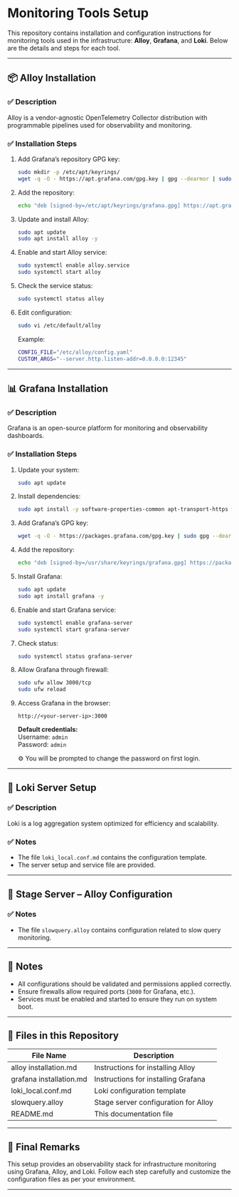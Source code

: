 # Monitoring Tools Setup

This repository contains installation and configuration instructions for monitoring tools used in the infrastructure: **Alloy**, **Grafana**, and **Loki**. Below are the details and steps for each tool.

---

## 📦 Alloy Installation

### ✅ Description
Alloy is a vendor-agnostic OpenTelemetry Collector distribution with programmable pipelines used for observability and monitoring.

### ✅ Installation Steps
1. Add Grafana’s repository GPG key:
    ```bash
    sudo mkdir -p /etc/apt/keyrings/
    wget -q -O - https://apt.grafana.com/gpg.key | gpg --dearmor | sudo tee /etc/apt/keyrings/grafana.gpg > /dev/null
    ```

2. Add the repository:
    ```bash
    echo "deb [signed-by=/etc/apt/keyrings/grafana.gpg] https://apt.grafana.com stable main" | sudo tee /etc/apt/sources.list.d/grafana.list
    ```

3. Update and install Alloy:
    ```bash
    sudo apt update
    sudo apt install alloy -y
    ```

4. Enable and start Alloy service:
    ```bash
    sudo systemctl enable alloy.service
    sudo systemctl start alloy
    ```

5. Check the service status:
    ```bash
    sudo systemctl status alloy
    ```

6. Edit configuration:
    ```bash
    sudo vi /etc/default/alloy
    ```
    Example:
    ```bash
    CONFIG_FILE="/etc/alloy/config.yaml"
    CUSTOM_ARGS="--server.http.listen-addr=0.0.0.0:12345"
    ```

---

## 📊 Grafana Installation

### ✅ Description
Grafana is an open-source platform for monitoring and observability dashboards.

### ✅ Installation Steps
1. Update your system:
    ```bash
    sudo apt update
    ```

2. Install dependencies:
    ```bash
    sudo apt install -y software-properties-common apt-transport-https wget
    ```

3. Add Grafana’s GPG key:
    ```bash
    wget -q -O - https://packages.grafana.com/gpg.key | sudo gpg --dearmor -o /usr/share/keyrings/grafana.gpg
    ```

4. Add the repository:
    ```bash
    echo "deb [signed-by=/usr/share/keyrings/grafana.gpg] https://packages.grafana.com/oss/deb stable main" | sudo tee /etc/apt/sources.list.d/grafana.list
    ```

5. Install Grafana:
    ```bash
    sudo apt update
    sudo apt install grafana -y
    ```

6. Enable and start Grafana service:
    ```bash
    sudo systemctl enable grafana-server
    sudo systemctl start grafana-server
    ```

7. Check status:
    ```bash
    sudo systemctl status grafana-server
    ```

8. Allow Grafana through firewall:
    ```bash
    sudo ufw allow 3000/tcp
    sudo ufw reload
    ```

9. Access Grafana in the browser:
    ```
    http://<your-server-ip>:3000
    ```
    **Default credentials:**  
    Username: `admin`  
    Password: `admin`  

    ⚙ You will be prompted to change the password on first login.

---

## 📂 Loki Server Setup

### ✅ Description
Loki is a log aggregation system optimized for efficiency and scalability.

### ✅ Notes
- The file `loki_local.conf.md` contains the configuration template.
- The server setup and service file are provided.

---

## 📂 Stage Server – Alloy Configuration

### ✅ Notes
- The file `slowquery.alloy` contains configuration related to slow query monitoring.

---

## 📝 Notes

- All configurations should be validated and permissions applied correctly.
- Ensure firewalls allow required ports (`3000` for Grafana, etc.).
- Services must be enabled and started to ensure they run on system boot.

---

## 📂 Files in this Repository

| File Name             | Description                           |
| ------------------- | ------------------------------------ |
| alloy installation.md | Instructions for installing Alloy     |
| grafana installation.md | Instructions for installing Grafana  |
| loki_local.conf.md   | Loki configuration template          |
| slowquery.alloy      | Stage server configuration for Alloy |
| README.md           | This documentation file              |

---

## 📌 Final Remarks

This setup provides an observability stack for infrastructure monitoring using Grafana, Alloy, and Loki. Follow each step carefully and customize the configuration files as per your environment.

---

